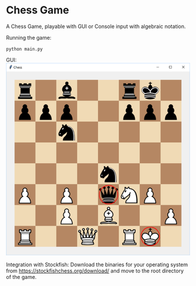 # Chess Game

A Chess Game, playable with GUI or Console input with algebraic notation. 

Running the game:
```
python main.py
```

GUI:
![Chess Game](/img/chesspic1.jpg?raw=true "Chess Game")

Integration with Stockfish:
Download the binaries for your operating system from https://stockfishchess.org/download/ and move to the root directory of the game.
